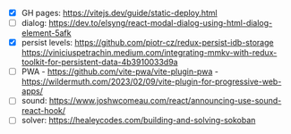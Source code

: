 - [x] GH pages: https://vitejs.dev/guide/static-deploy.html
- [ ] dialog: https://dev.to/elsyng/react-modal-dialog-using-html-dialog-element-5afk
- [x] persist levels: https://github.com/piotr-cz/redux-persist-idb-storage
          https://viniciuspetrachin.medium.com/integrating-mmkv-with-redux-toolkit-for-persistent-data-4b3910033d9a
- [ ] PWA 
      - https://github.com/vite-pwa/vite-plugin-pwa
      - https://wildermuth.com/2023/02/09/vite-plugin-for-progressive-web-apps/
- [ ] sound: https://www.joshwcomeau.com/react/announcing-use-sound-react-hook/
- [ ] solver: https://healeycodes.com/building-and-solving-sokoban
